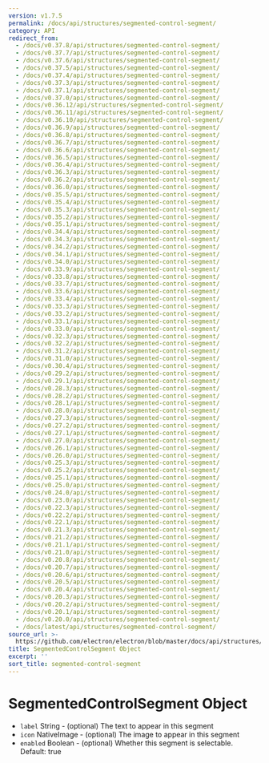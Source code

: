 ```yaml
---
version: v1.7.5
permalink: /docs/api/structures/segmented-control-segment/
category: API
redirect_from:
  - /docs/v0.37.8/api/structures/segmented-control-segment/
  - /docs/v0.37.7/api/structures/segmented-control-segment/
  - /docs/v0.37.6/api/structures/segmented-control-segment/
  - /docs/v0.37.5/api/structures/segmented-control-segment/
  - /docs/v0.37.4/api/structures/segmented-control-segment/
  - /docs/v0.37.3/api/structures/segmented-control-segment/
  - /docs/v0.37.1/api/structures/segmented-control-segment/
  - /docs/v0.37.0/api/structures/segmented-control-segment/
  - /docs/v0.36.12/api/structures/segmented-control-segment/
  - /docs/v0.36.11/api/structures/segmented-control-segment/
  - /docs/v0.36.10/api/structures/segmented-control-segment/
  - /docs/v0.36.9/api/structures/segmented-control-segment/
  - /docs/v0.36.8/api/structures/segmented-control-segment/
  - /docs/v0.36.7/api/structures/segmented-control-segment/
  - /docs/v0.36.6/api/structures/segmented-control-segment/
  - /docs/v0.36.5/api/structures/segmented-control-segment/
  - /docs/v0.36.4/api/structures/segmented-control-segment/
  - /docs/v0.36.3/api/structures/segmented-control-segment/
  - /docs/v0.36.2/api/structures/segmented-control-segment/
  - /docs/v0.36.0/api/structures/segmented-control-segment/
  - /docs/v0.35.5/api/structures/segmented-control-segment/
  - /docs/v0.35.4/api/structures/segmented-control-segment/
  - /docs/v0.35.3/api/structures/segmented-control-segment/
  - /docs/v0.35.2/api/structures/segmented-control-segment/
  - /docs/v0.35.1/api/structures/segmented-control-segment/
  - /docs/v0.34.4/api/structures/segmented-control-segment/
  - /docs/v0.34.3/api/structures/segmented-control-segment/
  - /docs/v0.34.2/api/structures/segmented-control-segment/
  - /docs/v0.34.1/api/structures/segmented-control-segment/
  - /docs/v0.34.0/api/structures/segmented-control-segment/
  - /docs/v0.33.9/api/structures/segmented-control-segment/
  - /docs/v0.33.8/api/structures/segmented-control-segment/
  - /docs/v0.33.7/api/structures/segmented-control-segment/
  - /docs/v0.33.6/api/structures/segmented-control-segment/
  - /docs/v0.33.4/api/structures/segmented-control-segment/
  - /docs/v0.33.3/api/structures/segmented-control-segment/
  - /docs/v0.33.2/api/structures/segmented-control-segment/
  - /docs/v0.33.1/api/structures/segmented-control-segment/
  - /docs/v0.33.0/api/structures/segmented-control-segment/
  - /docs/v0.32.3/api/structures/segmented-control-segment/
  - /docs/v0.32.2/api/structures/segmented-control-segment/
  - /docs/v0.31.2/api/structures/segmented-control-segment/
  - /docs/v0.31.0/api/structures/segmented-control-segment/
  - /docs/v0.30.4/api/structures/segmented-control-segment/
  - /docs/v0.29.2/api/structures/segmented-control-segment/
  - /docs/v0.29.1/api/structures/segmented-control-segment/
  - /docs/v0.28.3/api/structures/segmented-control-segment/
  - /docs/v0.28.2/api/structures/segmented-control-segment/
  - /docs/v0.28.1/api/structures/segmented-control-segment/
  - /docs/v0.28.0/api/structures/segmented-control-segment/
  - /docs/v0.27.3/api/structures/segmented-control-segment/
  - /docs/v0.27.2/api/structures/segmented-control-segment/
  - /docs/v0.27.1/api/structures/segmented-control-segment/
  - /docs/v0.27.0/api/structures/segmented-control-segment/
  - /docs/v0.26.1/api/structures/segmented-control-segment/
  - /docs/v0.26.0/api/structures/segmented-control-segment/
  - /docs/v0.25.3/api/structures/segmented-control-segment/
  - /docs/v0.25.2/api/structures/segmented-control-segment/
  - /docs/v0.25.1/api/structures/segmented-control-segment/
  - /docs/v0.25.0/api/structures/segmented-control-segment/
  - /docs/v0.24.0/api/structures/segmented-control-segment/
  - /docs/v0.23.0/api/structures/segmented-control-segment/
  - /docs/v0.22.3/api/structures/segmented-control-segment/
  - /docs/v0.22.2/api/structures/segmented-control-segment/
  - /docs/v0.22.1/api/structures/segmented-control-segment/
  - /docs/v0.21.3/api/structures/segmented-control-segment/
  - /docs/v0.21.2/api/structures/segmented-control-segment/
  - /docs/v0.21.1/api/structures/segmented-control-segment/
  - /docs/v0.21.0/api/structures/segmented-control-segment/
  - /docs/v0.20.8/api/structures/segmented-control-segment/
  - /docs/v0.20.7/api/structures/segmented-control-segment/
  - /docs/v0.20.6/api/structures/segmented-control-segment/
  - /docs/v0.20.5/api/structures/segmented-control-segment/
  - /docs/v0.20.4/api/structures/segmented-control-segment/
  - /docs/v0.20.3/api/structures/segmented-control-segment/
  - /docs/v0.20.2/api/structures/segmented-control-segment/
  - /docs/v0.20.1/api/structures/segmented-control-segment/
  - /docs/v0.20.0/api/structures/segmented-control-segment/
  - /docs/latest/api/structures/segmented-control-segment/
source_url: >-
  https://github.com/electron/electron/blob/master/docs/api/structures/segmented-control-segment.md
title: SegmentedControlSegment Object
excerpt: ''
sort_title: segmented-control-segment
---
```




<!--


                                      ::::
                                    :o+//+o:
                                    +o    oo-
                                    :o+//oo/+o/
                                      -::-   -oo:
                                               /s/
                      -::::::::-                :s/  :::--
                  :+oo+////////+:        -:/+oo/ :s:-///++oo+:
                /o+:                -/+oo+/:-     +o-      -:+o:
               /s:              -:+o+/:           -o+         :s/
              -s/            -/oo/:                /s-         +s-
              -s/         -/oo/-                   -s/         /s-
               oo       :+o/-                       oo         oo
               -s/    :oo/                          /s-       /s-
                :s/ :oo:              -::-          /s-      /s:
                  -+o/               /ssss/         :s:    -+o-
                 :o+--               /ssss/         :s:   :o+-
                :s/  +o:              -::-          /s-   --
               -s/    :+o/-                         /s-
               oo       -+o+-                       oo
              -s/         -/oo/-                   -s/
             -+soo+:         -/oo/:                /s-      /oooo+-
             o+   :s:           -:+o+/:-          -o+      /s:  -oo
             oo:--/s:       ::      -:+oo+/:-     -/-      /s/--:o+
              :+++/-        :s:          -:/+ooo++//////++oo//+o+:
                             /s:                --::::::--
                              /s/              /s-
                               :oo:          :oo:
                                 /oo/-    -/oo/
                                   -/+oooo+/-





                   _______  _______  _______  _______  __
                  |       ||       ||       ||       ||  |
                  |  _____||_     _||   _   ||    _  ||  |
                  | |_____   |   |  |  | |  ||   |_| ||  |
                  |_____  |  |   |  |  |_|  ||    ___||__|
                   _____| |  |   |  |       ||   |     __
                  |_______|  |___|  |_______||___|    |__|


    This file is generated automatically, so it should not be edited.

    To make changes, head over to the electron/electron repository:

    https://github.com/electron/electron/blob/master/docs/api/structures/segmented-control-segment.md

    Thanks!

-->
# SegmentedControlSegment Object

*   `label` String - (optional) The text to appear in this segment
*   `icon` NativeImage - (optional) The image to appear in this segment
*   `enabled` Boolean - (optional) Whether this segment is selectable. Default: true
